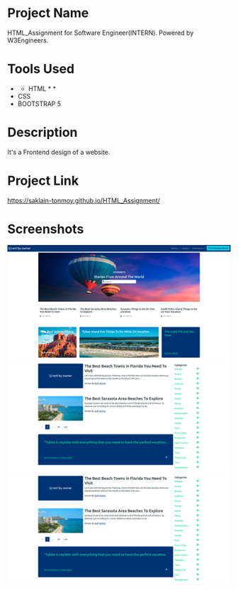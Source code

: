 # Project Name
HTML_Assignment for Software Engineer(INTERN). Powered by W3Engineers.

# Tools Used
* * HTML * *
* CSS
* BOOTSTRAP 5

# Description
It's a Frontend design of a website.

# Project Link
https://saklain-tonmoy.github.io/HTML_Assignment/

# Screenshots
!["upper portion"](https://github.com/Saklain-Tonmoy/HTML_Assignment/blob/master/assets/images/screenshot-1)
!["upper portion"](https://github.com/Saklain-Tonmoy/HTML_Assignment/blob/master/assets/images/screenshot-2)
!["upper portion"](https://github.com/Saklain-Tonmoy/HTML_Assignment/blob/master/assets/images/screenshot-2)

